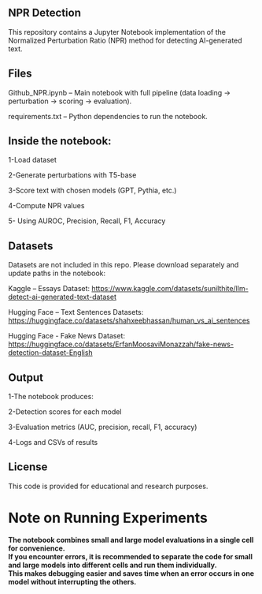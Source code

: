 ## NPR Detection

This repository contains a Jupyter Notebook implementation of the Normalized Perturbation Ratio (NPR) method for detecting AI-generated text.

## Files

Github_NPR.ipynb – Main notebook with full pipeline (data loading → perturbation → scoring → evaluation).

requirements.txt – Python dependencies to run the notebook.

## Inside the notebook:

1-Load dataset

2-Generate perturbations with T5-base

3-Score text with chosen models (GPT, Pythia, etc.)

4-Compute NPR values

5- Using AUROC, Precision, Recall, F1, Accuracy


## Datasets

Datasets are not included in this repo. Please download separately and update paths in the notebook:

Kaggle – Essays Dataset: https://www.kaggle.com/datasets/sunilthite/llm-detect-ai-generated-text-dataset

Hugging Face – Text Sentences Datasets: https://huggingface.co/datasets/shahxeebhassan/human_vs_ai_sentences

Hugging Face - Fake News Dataset: https://huggingface.co/datasets/ErfanMoosaviMonazzah/fake-news-detection-dataset-English

## Output

1-The notebook produces:

2-Detection scores for each model

3-Evaluation metrics (AUC, precision, recall, F1, accuracy)

4-Logs and CSVs of results

## License

This code is provided for educational and research purposes.




# Note on Running Experiments  
**The notebook combines small and large model evaluations in a single cell for convenience.  
If you encounter errors, it is recommended to separate the code for small and large models into different cells and run them individually.  
This makes debugging easier and saves time when an error occurs in one model without interrupting the others.**
